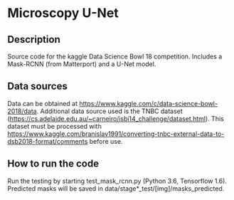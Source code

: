 # Microscopy U-Net
## Description
Source code for the kaggle Data Science Bowl 18 competition. Includes a Mask-RCNN (from Matterport) and a U-Net model.

## Data sources
Data can be obtained at https://www.kaggle.com/c/data-science-bowl-2018/data. Additional data source used is the TNBC dataset (https://cs.adelaide.edu.au/~carneiro/isbi14_challenge/dataset.html). This dataset must be processed with https://www.kaggle.com/branislav1991/converting-tnbc-external-data-to-dsb2018-format/comments before use.

## How to run the code
Run the testing by starting test_mask_rcnn.py (Python 3.6, Tensorflow 1.6). Predicted masks will be saved in data/stage*_test/[img]/masks_predicted.
